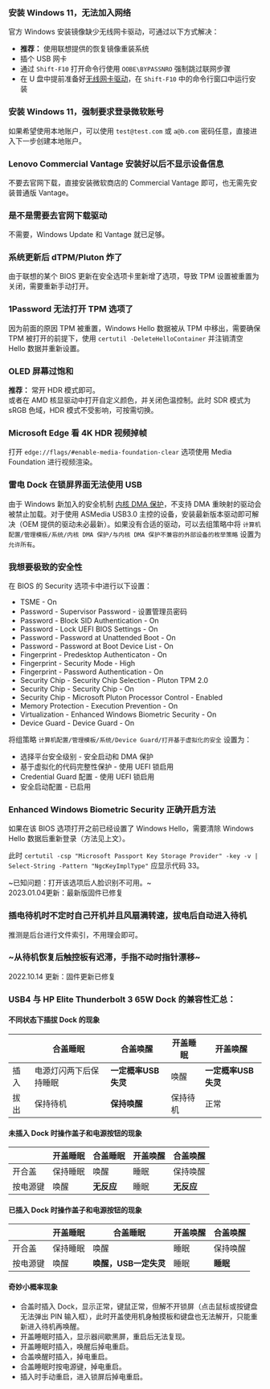 ### 安装 Windows 11，无法加入网络
官方 Windows 安装镜像缺少无线网卡驱动，可通过以下方式解决：
- **推荐：** 使用联想提供的恢复镜像重装系统
- 插个 USB 网卡
- 通过 `Shift-F10` 打开命令行使用 `OOBE\BYPASSNRO` 强制跳过联网步骤
- 在 U 盘中提前准备好[无线网卡驱动](https://download.lenovo.com/pccbbs/mobiles/n3gw208p.exe)，在 `Shift-F10` 中的命令行窗口中运行安装

### 安装 Windows 11，强制要求登录微软账号
如果希望使用本地账户，可以使用 `test@test.com` 或 `a@b.com` 密码任意，直接进入下一步创建本地账户。

### Lenovo Commercial Vantage 安装好以后不显示设备信息
不要去官网下载，直接安装微软商店的 Commercial Vantage 即可，也无需先安装普通版 Vantage。

### 是不是需要去官网下载驱动
不需要，Windows Update 和 Vantage 就已足够。

### 系统更新后 dTPM/Pluton 炸了
由于联想的某个 BIOS 更新在安全选项卡里新增了选项，导致 TPM 设置被重置为关闭，需要重新手动打开。

### 1Password 无法打开 TPM 选项了
因为前面的原因 TPM 被重置，Windows Hello 数据被从 TPM 中移出，需要确保 TPM 被打开的前提下，使用 `certutil -DeleteHelloContainer` 并注销清空 Hello 数据并重新设置。

### OLED 屏幕过饱和
**推荐：** 常开 HDR 模式即可。  
或者在 AMD 核显驱动中打开自定义颜色，并关闭色温控制。此时 SDR 模式为 sRGB 色域，HDR 模式不受影响，可按需切换。

### Microsoft Edge 看 4K HDR 视频掉帧
打开 `edge://flags/#enable-media-foundation-clear` 选项使用 Media Foundation 进行视频渲染。

### 雷电 Dock 在锁屏界面无法使用 USB
由于 Windows 新加入的安全机制 [内核 DMA 保护](https://docs.microsoft.com/zh-cn/windows/security/information-protection/kernel-dma-protection-for-thunderbolt)，不支持 DMA 重映射的驱动会被禁止加载。对于使用 ASMedia USB3.0 主控的设备，安装最新版本驱动即可解决（OEM 提供的驱动未必最新）。如果没有合适的驱动，可以去组策略中将 `计算机配置/管理模板/系统/内核 DMA 保护/与内核 DMA 保护不兼容的外部设备的枚举策略` 设置为 `允许所有`。

### 我想要极致的安全性
在 BIOS 的 Security 选项卡中进行以下设置：
- TSME - On
- Password - Supervisor Password - 设置管理员密码
- Password - Block SID Authentication - On
- Password - Lock UEFI BIOS Settings - On
- Password - Password at Unattended Boot - On
- Password - Password at Boot Device List - On
- Fingerprint - Predesktop Authenticaton - On
- Fingerprint - Security Mode - High
- Fingerprint - Password Authentication - On
- Security Chip - Security Chip Selection - Pluton TPM 2.0
- Security Chip - Security Chip - On
- Security Chip - Microsoft Pluton Processor Control - Enabled
- Memory Protection - Execution Prevention - On
- Virtualization - Enhanced Windows Biometric Security - On
- Device Guard - Device Guard - On

将组策略 `计算机配置/管理模板/系统/Device Guard/打开基于虚拟化的安全` 设置为：
- 选择平台安全级别 - 安全启动和 DMA 保护
- 基于虚拟化的代码完整性保护 - 使用 UEFI 锁启用
- Credential Guard 配置 - 使用 UEFI 锁启用
- 安全启动配置 - 已启用

### Enhanced Windows Biometric Security 正确开启方法
如果在该 BIOS 选项打开之前已经设置了 Windows Hello，需要清除 Windows Hello 数据后重新登录（方法见上文）。

此时 `certutil -csp "Microsoft Passport Key Storage Provider" -key -v | Select-String -Pattern "NgcKeyImplType"` 应显示代码 33。  

~已知问题：打开该选项后人脸识别不可用。~   
2023.01.04更新：最新版固件已修复

### 插电待机时不定时自己开机并且风扇满转速，拔电后自动进入待机
推测是后台进行文件索引，不用理会即可。

### ~从待机恢复后触控板有迟滞，手指不动时指针漂移~
2022.10.14 更新：固件更新已修复

### USB4 与 HP Elite Thunderbolt 3 65W Dock 的兼容性汇总：
#### 不同状态下插拔 Dock 的现象
||合盖睡眠|合盖唤醒|开盖睡眠|开盖唤醒|
|--|--|--|--|--|
|插入|电源灯闪两下后保持睡眠|**一定概率USB失灵**|唤醒|**一定概率USB失灵**|
|拔出|保持待机|**保持唤醒**|保持待机|正常|

#### 未插入 Dock 时操作盖子和电源按钮的现象
||开盖睡眠|合盖睡眠|开盖唤醒|合盖唤醒|
|--|--|--|--|--|
|开合盖|保持睡眠|唤醒|睡眠|保持唤醒|
|按电源键|唤醒|**无反应**|睡眠|**无反应**|

#### 已插入 Dock 时操作盖子和电源按钮的现象
||开盖睡眠|合盖睡眠|开盖唤醒|合盖唤醒|
|--|--|--|--|--|
|开合盖|保持睡眠|唤醒|睡眠|保持唤醒|
|按电源键|唤醒|**唤醒，USB一定失灵**|睡眠|**睡眠**|

#### 奇妙小概率现象
- 合盖时插入 Dock，显示正常，键鼠正常，但解不开锁屏（点击鼠标或按键盘无法弹出 PIN 输入框），此时开盖使用机身触摸板和键盘也无法解开，只能重新进入待机再唤醒。
- 开盖睡眠时插入，显示器间歇黑屏，重启后无法复现。
- 开盖睡眠时插入，唤醒后掉电重启。
- 合盖唤醒时插入，掉电重启。
- 合盖睡眠时按电源键，掉电重启。
- 插入时手动重启，进入锁屏后掉电重启。
